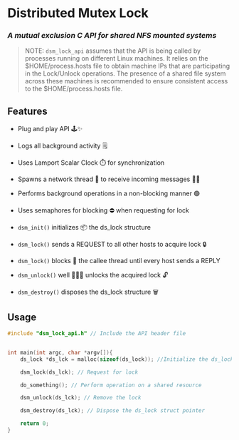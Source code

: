 # Distributed Mutex Lock
### _A mutual exclusion C API for shared NFS mounted systems_

> NOTE: `dsm_lock_api` assumes that the API is being called by processes running on different Linux machines. It relies on the $HOME/process.hosts file to obtain machine IPs that are participating in the Lock/Unlock operations. The presence of a shared file system across these machines is recommended to ensure consistent access to the $HOME/process.hosts file.

## Features
- Plug and play API 🕹️✨
- Logs all background activity 🗒️
- Uses Lamport Scalar Clock ⏱️ for synchronization 
- Spawns a network thread 🧵 to receive incoming messages 👂🏼
- Performs background operations in a non-blocking manner 🟢
- Uses semaphores for blocking ⛔ when requesting for lock


- `dsm_init()` initializes 📦 the ds_lock structure
- `dsm_lock()` sends a REQUEST to all other hosts to acquire lock 🔒
- `dsm_lock()` blocks 🛑 the callee thread until every host sends a REPLY
- `dsm_unlock()` well 🤷🏻‍♂️ unlocks the acquired lock 🔓
- `dsm_destroy()` disposes the ds_lock structure 🗑️
## Usage
```c
#include "dsm_lock_api.h" // Include the API header file


int main(int argc, char *argv[]){
    ds_lock *ds_lck = malloc(sizeof(ds_lock)); //Initialize the ds_lock struct pointer

    dsm_lock(ds_lck); // Request for lock

    do_something(); // Perform operation on a shared resource

    dsm_unlock(ds_lck); // Remove the lock

    dsm_destroy(ds_lck); // Dispose the ds_lock struct pointer

    return 0;
}
```